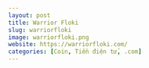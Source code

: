 ```yaml
---
layout: post
title: Warrior Floki
slug: warriorfloki
image: warriorfloki.png
website: https://warriorfloki.com/
categories: [Coin, Tiền điện tử, .com]
---
```

